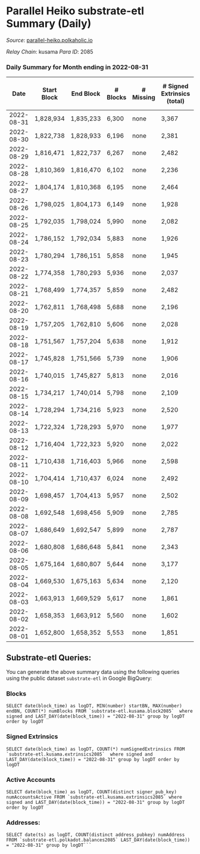 # Parallel Heiko substrate-etl Summary (Daily)

_Source_: [parallel-heiko.polkaholic.io](https://parallel-heiko.polkaholic.io)

*Relay Chain*: kusama
*Para ID*: 2085



### Daily Summary for Month ending in 2022-08-31


| Date | Start Block | End Block | # Blocks | # Missing | # Signed Extrinsics (total) | # Active Accounts | # Addresses with Balances | # Events | # Transfers | # XCM Transfers In | # XCM Transfers Out |
| ---- | ----------- | --------- | -------- | --------- | --------------------------- | ----------------- | ------------------------- | -------- | ----------- | ------------------ | ------------------- |
| 2022-08-31 | 1,828,934 | 1,835,233 | 6,300 | none | 3,367 | 151 | 20,859 | 36,099 | 5,123 ($66,649.02) | 38 ($20,833.09) | 20 ($8,563.02) |
| 2022-08-30 | 1,822,738 | 1,828,933 | 6,196 | none | 2,381 | 214 | 20,847 | 32,007 | 5,509 ($40,048.37) | 36 ($34,009.83) | 31 ($13,928.15) |
| 2022-08-29 | 1,816,471 | 1,822,737 | 6,267 | none | 2,482 | 236 | 20,832 | 32,983 | 5,910 ($131,382) | 42 ($14,330.96) | 32 ($47,058.17) |
| 2022-08-28 | 1,810,369 | 1,816,470 | 6,102 | none | 2,236 | 275 | 20,806 | 58,301 | 13,269 ($28,091.36) | 45 ($38,833.43) | 20 ($17,968.61) |
| 2022-08-27 | 1,804,174 | 1,810,368 | 6,195 | none | 2,464 | 280 | 14,822 | 32,425 | 5,663 ($67,805.97) | 59 ($29,266.69) | 28 ($6,877.52) |
| 2022-08-26 | 1,798,025 | 1,804,173 | 6,149 | none | 1,928 | 112 | 14,777 | 27,862 | 4,412 ($30,884.38) | 16 ($7,335.42) | 24 ($15,112.52) |
| 2022-08-25 | 1,792,035 | 1,798,024 | 5,990 | none | 2,082 | 150 | 14,757 | 29,153 | 4,950 ($29,422.04) | 34 ($21,457.12) | 28 ($8,606.02) |
| 2022-08-24 | 1,786,152 | 1,792,034 | 5,883 | none | 1,926 | 152 | 14,734 | 27,986 | 4,958 ($30,543.53) | 25 ($13,354.17) | 26 ($13,357.79) |
| 2022-08-23 | 1,780,294 | 1,786,151 | 5,858 | none | 1,945 | 201 | 14,723 | 29,410 | 5,353 ($70,131.19) | 37 ($43,056.48) | 34 ($36,505.61) |
| 2022-08-22 | 1,774,358 | 1,780,293 | 5,936 | none | 2,037 | 198 | 14,703 | 29,252 | 5,397 ($30,619.33) | 30 ($26,126.27) | 24 ($3,783.15) |
| 2022-08-21 | 1,768,499 | 1,774,357 | 5,859 | none | 2,482 | 183 | 14,680 | 31,421 | 5,183 ($139,429) | 33 ($33,383.26) | 28 ($13,226.31) |
| 2022-08-20 | 1,762,811 | 1,768,498 | 5,688 | none | 2,196 | 143 | 14,667 | 32,509 | 5,567 ($70,557,165) | 48 ($99,786.05) | 18 ($5,547.97) |
| 2022-08-19 | 1,757,205 | 1,762,810 | 5,606 | none | 2,028 | 147 | 14,648 | 27,752 | 4,899 ($267,381) | 65 ($220,348) | 29 ($68,976.77) |
| 2022-08-18 | 1,751,567 | 1,757,204 | 5,638 | none | 1,912 | 114 | 14,626 | 26,649 | 4,468 ($95,455.65) | 33 ($22,466.31) | 22 ($20,299.87) |
| 2022-08-17 | 1,745,828 | 1,751,566 | 5,739 | none | 1,906 | 131 | 14,614 | 26,954 | 4,454 ($31,243.79) | 41 ($29,697.67) | 29 ($155,169) |
| 2022-08-16 | 1,740,015 | 1,745,827 | 5,813 | none | 2,016 | 151 | 14,592 | 27,907 | 4,695 ($258,802) | 64 ($58,415.25) | 20 ($45,170.61) |
| 2022-08-15 | 1,734,217 | 1,740,014 | 5,798 | none | 2,109 | 134 | 14,573 | 28,696 | 4,842 ($69,844.11) | 38 ($63,065.19) | 26 ($27,121.27) |
| 2022-08-14 | 1,728,294 | 1,734,216 | 5,923 | none | 2,520 | 210 | 14,554 | 31,768 | 5,370 ($120,200) | 47 ($86,127.11) | 45 ($49,281.95) |
| 2022-08-13 | 1,722,324 | 1,728,293 | 5,970 | none | 1,977 | 133 | 14,493 | 28,084 | 4,551 ($149,601) | 63 ($92,652.02) | 24 ($4,159.17) |
| 2022-08-12 | 1,716,404 | 1,722,323 | 5,920 | none | 2,022 | 134 | 14,472 | 27,958 | 4,462 ($79,889.68) | 56 ($47,630.69) | 27 ($29,568.47) |
| 2022-08-11 | 1,710,438 | 1,716,403 | 5,966 | none | 2,598 | 274 | 14,447 | 34,650 | 6,356 ($7,215,988) | 89 ($3,621,327) | 37 ($39,415.79) |
| 2022-08-10 | 1,704,414 | 1,710,437 | 6,024 | none | 2,492 | 201 | 14,302 | 32,709 | 5,802 ($109,581) | 76 ($62,681.16) | 46 ($3,634,206) |
| 2022-08-09 | 1,698,457 | 1,704,413 | 5,957 | none | 2,502 | 217 | 14,206 | 32,088 | 5,390 ($722,141) | 96 ($97,518.46) | 46 ($32,024.49) |
| 2022-08-08 | 1,692,548 | 1,698,456 | 5,909 | none | 2,785 | 435 | 14,171 | 37,116 | 6,809 ($4,466,715) | 221 ($4,256,690) | 105 ($131,215) |
| 2022-08-07 | 1,686,649 | 1,692,547 | 5,899 | none | 2,787 | 296 | 14,118 | 34,066 | 5,687 ($317,350) | 168 ($109,281) | 46 ($116,846) |
| 2022-08-06 | 1,680,808 | 1,686,648 | 5,841 | none | 2,343 | 170 | 14,080 | 28,606 | 3,985 ($25,088.36) | 41 ($17,439.54) | 18 ($4,496.01) |
| 2022-08-05 | 1,675,164 | 1,680,807 | 5,644 | none | 3,177 | 107 | 14,055 | 31,385 | 3,359 ($64,888.68) | 17 ($27,065.67) | 19 ($13,822.20) |
| 2022-08-04 | 1,669,530 | 1,675,163 | 5,634 | none | 2,120 | 115 | 14,049 | 26,219 | 3,987 ($16,801.74) | 21 ($6,913.61) | 18 ($5,110.45) |
| 2022-08-03 | 1,663,913 | 1,669,529 | 5,617 | none | 1,861 | 94 | 14,034 | 22,681 | 3,091 ($115,451) | 17 ($26,827.30) | 15 ($3,769.24) |
| 2022-08-02 | 1,658,353 | 1,663,912 | 5,560 | none | 1,602 | 105 | 14,025 | 21,977 | 3,552 ($143,167) | 17 ($21,364.45) | 13 ($54,439.93) |
| 2022-08-01 | 1,652,800 | 1,658,352 | 5,553 | none | 1,851 | 125 | 14,021 | 24,207 | 3,880 ($90,651.31) | 22 ($13,404.96) | 22 ($11,438.92) |

## Substrate-etl Queries:
You can generate the above summary data using the following queries using the public dataset `substrate-etl` in Google BigQuery:


### Blocks
```
SELECT date(block_time) as logDT, MIN(number) startBN, MAX(number) endBN, COUNT(*) numBlocks FROM `substrate-etl.kusama.block2085`  where signed and LAST_DAY(date(block_time)) = "2022-08-31" group by logDT order by logDT
```


### Signed Extrinsics
```
SELECT date(block_time) as logDT, COUNT(*) numSignedExtrinsics FROM `substrate-etl.kusama.extrinsics2085`  where signed and LAST_DAY(date(block_time)) = "2022-08-31" group by logDT order by logDT
```


### Active Accounts
```
SELECT date(block_time) as logDT, COUNT(distinct signer_pub_key) numAccountsActive FROM `substrate-etl.kusama.extrinsics2085` where signed and LAST_DAY(date(block_time)) = "2022-08-31" group by logDT order by logDT
```


### Addresses:
```
SELECT date(ts) as logDT, COUNT(distinct address_pubkey) numAddress FROM `substrate-etl.polkadot.balances2085` LAST_DAY(date(block_time)) = "2022-08-31" group by logDT```


